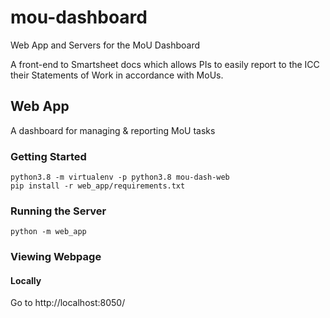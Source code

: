 # mou-dashboard
Web App and Servers for the MoU Dashboard

A front-end to Smartsheet docs which allows PIs to easily report to the ICC their
Statements of Work in accordance with MoUs.

## Web App
A dashboard for managing & reporting MoU tasks

### Getting Started
    python3.8 -m virtualenv -p python3.8 mou-dash-web
    pip install -r web_app/requirements.txt

### Running the Server
    python -m web_app

### Viewing Webpage
#### Locally
Go to http://localhost:8050/
